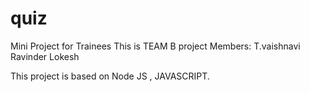 # quiz
Mini Project for Trainees
 This is TEAM B project
 Members:
 T.vaishnavi
 Ravinder
 Lokesh

This project is based on Node JS , JAVASCRIPT.